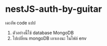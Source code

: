 # nestJS-auth-by-guitar

เดะอัพ code แปป


1. ตัวอย่างนี้ใช้ database MongoDB
2. ไปเปลี่ยน mongoDB เอาเองนะ ในไฟล์ env
